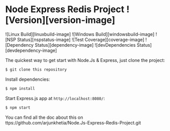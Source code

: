 # Node Express Redis Project   ![Version][version-image]

![Linux Build][linuxbuild-image]
![Windows Build][windowsbuild-image]
![NSP Status][nspstatus-image]
![Test Coverage][coverage-image]
![Dependency Status][dependency-image]
![devDependencies Status][devdependency-image]

The quickest way to get start with Node.Js & Express, just clone the project:

```bash
$ git clone this repository
```

Install dependencies:

```bash
$ npm install
```

Start Express.js app at `http://localhost:8080/`:

```bash
$ npm start
```

You can find all the doc about this on ttps://github.com/arjunkhetia/Node.Js-Express-Redis-Project.git
